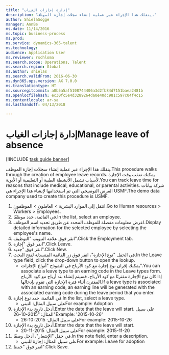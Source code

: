 ```yaml
--- 
title: "إدارة إجازات الغياب"
description: "ينقلك هذا الإجراء عبر عملية إنشاء سجلات إجازة الموظف."
author: ShielaSogge
manager: AnnBe
ms.date: 11/14/2016
ms.topic: business-process
ms.prod: 
ms.service: dynamics-365-talent
ms.technology: 
audience: Application User
ms.reviewer: rschloma
ms.search.scope: Operations, Talent
ms.search.region: Global
ms.author: shielas
ms.search.validFrom: 2016-06-30
ms.dyn365.ops.version: AX 7.0.0
ms.translationtype: HT
ms.sourcegitcommit: a8b5a5af5108744406a3d2fb84d7151baea2481b
ms.openlocfilehash: ec30fc5e4d3289264da0e40dc981c597c04f4c15
ms.contentlocale: ar-sa
ms.lasthandoff: 04/13/2018

---
```

# <a name="manage-leave-of-absence"></a><span data-ttu-id="cc169-103">إدارة إجازات الغياب</span><span class="sxs-lookup"><span data-stu-id="cc169-103">Manage leave of absence</span></span>

[!INCLUDE [task guide banner](../../includes/task-guide-banner.md)]

<span data-ttu-id="cc169-104">ينقلك هذا الإجراء عبر عملية إنشاء سجلات إجازة الموظف.</span><span class="sxs-lookup"><span data-stu-id="cc169-104">This procedure walks through the creation of employee leave records.</span></span> <span data-ttu-id="cc169-105">يمكنك تعقب وقت الإجازة لأسباب تشمل الأنشطة الطبية أو التعليمية أو الأبوية.</span><span class="sxs-lookup"><span data-stu-id="cc169-105">You can track leave time for reasons that include medical, educational, or parental activities.</span></span> <span data-ttu-id="cc169-106">شركة بيانات العرض التوضيحي التي تم استخدامها لإنشاء هذا الإجراء هي USMF.</span><span class="sxs-lookup"><span data-stu-id="cc169-106">The demo data company used to create this procedure is USMF.</span></span>

1. <span data-ttu-id="cc169-107">انتقل إلى الموارد البشرية > العاملون > الموظفون.</span><span class="sxs-lookup"><span data-stu-id="cc169-107">Go to Human resources > Workers > Employees.</span></span>
2. <span data-ttu-id="cc169-108">في القائمة، حدد موظفًا.</span><span class="sxs-lookup"><span data-stu-id="cc169-108">In the list, select an employee.</span></span>
3. <span data-ttu-id="cc169-109">اعرض معلومات مفصلة للموظف المحدد عن طريق تحديد اسم الموظف.</span><span class="sxs-lookup"><span data-stu-id="cc169-109">Display detailed information for the selected employee by selecting the employee's name.</span></span>
4. <span data-ttu-id="cc169-110">انقر فوق علامة التبويب "التوظيف‬‬".</span><span class="sxs-lookup"><span data-stu-id="cc169-110">Click the Employment tab.</span></span>
5. <span data-ttu-id="cc169-111">انقر فوق "إجازة".</span><span class="sxs-lookup"><span data-stu-id="cc169-111">Click Leave.</span></span>
6. <span data-ttu-id="cc169-112">انقر فوق "جديد".</span><span class="sxs-lookup"><span data-stu-id="cc169-112">Click New.</span></span>
7. <span data-ttu-id="cc169-113">في الحقل "نوع الإجازة"، انقر فوق زر القائمة المنسدلة لفتح البحث.</span><span class="sxs-lookup"><span data-stu-id="cc169-113">In the Leave type field, click the drop-down button to open the lookup.</span></span>
    * <span data-ttu-id="cc169-114">يمكنك إقران نوع إجازة مع كود الأرباح في النموذج "أنواع الإجازات".</span><span class="sxs-lookup"><span data-stu-id="cc169-114">You can associate a leave type to an earning code in the Leave types form.</span></span> <span data-ttu-id="cc169-115">إذا كان نوع الإجازة مقترنًا مع كود الأرباح، فسيتم إنشاء بند أرباح مع كود الأرباح المقترن أثناء فترة الإجازة التي تقوم بإدخالها.</span><span class="sxs-lookup"><span data-stu-id="cc169-115">If a leave type is associated with an earning code, an earning line will be generated with the associated earning code during the leave period that you enter.</span></span>  
8. <span data-ttu-id="cc169-116">في القائمة، حدد نوع إجازة.</span><span class="sxs-lookup"><span data-stu-id="cc169-116">In the list, select a leave type.</span></span> 
    * <span data-ttu-id="cc169-117">على سبيل المثال: التبني</span><span class="sxs-lookup"><span data-stu-id="cc169-117">For example: Adoption</span></span>  
9. <span data-ttu-id="cc169-118">أدخل تاريخ بدء الإجازة.</span><span class="sxs-lookup"><span data-stu-id="cc169-118">Enter the date that the leave will start.</span></span> <span data-ttu-id="cc169-119">على سبيل المثال: "2015-10-26"</span><span class="sxs-lookup"><span data-stu-id="cc169-119">Example: '2015-10-26'</span></span>
    * <span data-ttu-id="cc169-120">على سبيل المثال: 2015-10-26</span><span class="sxs-lookup"><span data-stu-id="cc169-120">For example:  2015-10-26</span></span>  
10. <span data-ttu-id="cc169-121">أدخل تاريخ بدء الإجازة.</span><span class="sxs-lookup"><span data-stu-id="cc169-121">Enter the date that the leave will start.</span></span> 
    * <span data-ttu-id="cc169-122">على سبيل المثال: 2015-11-20</span><span class="sxs-lookup"><span data-stu-id="cc169-122">For example:  2015-11-20</span></span>  
11. <span data-ttu-id="cc169-123">في حقل "الإشعار"، أدخل وصفًا.</span><span class="sxs-lookup"><span data-stu-id="cc169-123">In the note field, enter a description.</span></span>
    * <span data-ttu-id="cc169-124">على سبيل المثال: إجازة للتبني</span><span class="sxs-lookup"><span data-stu-id="cc169-124">For example: Leave for adoption</span></span>  
12. <span data-ttu-id="cc169-125">انقر فوق "حفظ".</span><span class="sxs-lookup"><span data-stu-id="cc169-125">Click Save.</span></span>


